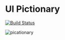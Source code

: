 # UI Pictionary
[![Build Status](https://travis-ci.org/SMaxOwok/ui-pictionary.svg?branch=master)](https://travis-ci.org/SMaxOwok/ui-pictionary)

![picationary](static/pictionary.gif)
